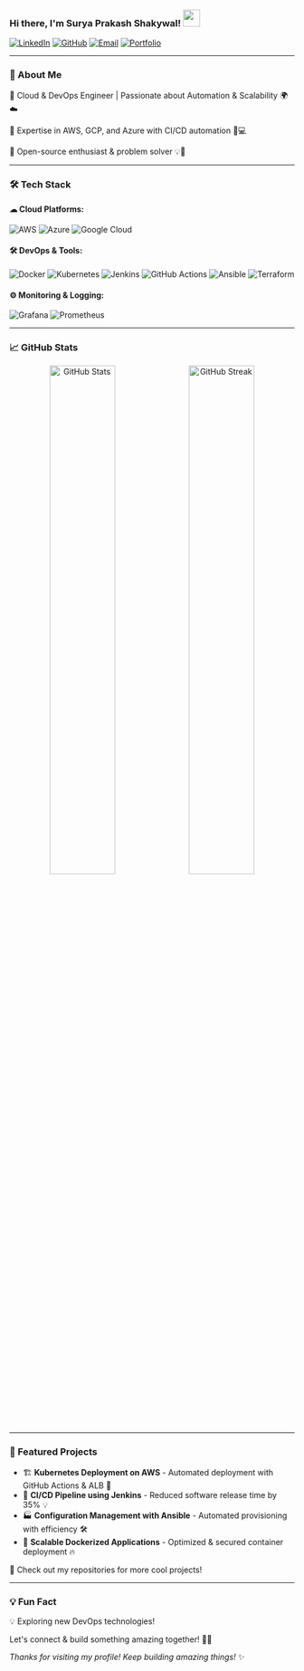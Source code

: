 ### Hi there, I'm Surya Prakash Shakywal! <img src="https://media.giphy.com/media/hvRJCLFzcasrR4ia7z/giphy.gif" width="30px">

[![LinkedIn](https://img.shields.io/badge/LinkedIn-Connect-%230077B5?style=flat&logo=linkedin)](https://www.linkedin.com/in/surya-prakash-shakywal/)
[![GitHub](https://img.shields.io/badge/GitHub-Follow-%23181717?style=flat&logo=github)](https://github.com/suryaprakash0802)
[![Email](https://img.shields.io/badge/Email-Reach%20Me-%23EA4335?style=flat&logo=gmail)](mailto:surajshakywal4@gmail.com)
[![Portfolio](https://img.shields.io/badge/Portfolio-My%20Work-%23563D7C?style=flat&logo=person&logoColor=white)](https://portfolio-psi-vert-66.vercel.app/)

---

### 🚀 About Me

🔹 Cloud & DevOps Engineer | Passionate about Automation & Scalability 🌍☁️

🔹 Expertise in AWS, GCP, and Azure with CI/CD automation 🔧💻

🔹 Open-source enthusiast & problem solver 💡🚀

---

### 🛠️ Tech Stack

#### ☁ Cloud Platforms:
![AWS](https://img.shields.io/badge/AWS-%23FF9900.svg?style=for-the-badge&logo=amazon-aws&logoColor=white)
![Azure](https://img.shields.io/badge/Azure-%230072C6.svg?style=for-the-badge&logo=microsoft-azure&logoColor=white)
![Google Cloud](https://img.shields.io/badge/Google%20Cloud-%234285F4.svg?style=for-the-badge&logo=google-cloud&logoColor=white)

#### 🛠 DevOps & Tools:
![Docker](https://img.shields.io/badge/Docker-%230db7ed.svg?style=for-the-badge&logo=docker&logoColor=white)
![Kubernetes](https://img.shields.io/badge/Kubernetes-%23326CE5.svg?style=for-the-badge&logo=kubernetes&logoColor=white)
![Jenkins](https://img.shields.io/badge/Jenkins-%23D24939.svg?style=for-the-badge&logo=jenkins&logoColor=white)
![GitHub Actions](https://img.shields.io/badge/GitHub%20Actions-%232671E5.svg?style=for-the-badge&logo=github-actions&logoColor=white)
![Ansible](https://img.shields.io/badge/Ansible-%23EE0000.svg?style=for-the-badge&logo=ansible&logoColor=white)
![Terraform](https://img.shields.io/badge/Terraform-%235835CC.svg?style=for-the-badge&logo=terraform&logoColor=white)

#### ⚙ Monitoring & Logging:
![Grafana](https://img.shields.io/badge/Grafana-%23F46800.svg?style=for-the-badge&logo=grafana&logoColor=white)
![Prometheus](https://img.shields.io/badge/Prometheus-%23E6522C.svg?style=for-the-badge&logo=prometheus&logoColor=white)

---

### 📈 GitHub Stats

<p align="center">
  <img src="https://github-readme-stats.vercel.app/api?username=suryaprakash0802&show_icons=true&theme=radical" alt="GitHub Stats" width="48%"/>
  <img src="https://github-readme-streak-stats.herokuapp.com/?user=suryaprakash0802&theme=radical" alt="GitHub Streak" width="48%"/>
</p>

---

### 📌 Featured Projects

- 🏗 **Kubernetes Deployment on AWS** - Automated deployment with GitHub Actions & ALB 🚀
- 🔁 **CI/CD Pipeline using Jenkins** - Reduced software release time by 35% 💡
- 🏭 **Configuration Management with Ansible** - Automated provisioning with efficiency 🛠️
- 🐳 **Scalable Dockerized Applications** - Optimized & secured container deployment 🔥

📂 Check out my repositories for more cool projects!

---

### 💡 Fun Fact

💡 Exploring new DevOps technologies!

Let's connect & build something amazing together! 🚀✨

_Thanks for visiting my profile! Keep building amazing things!_ ✨
